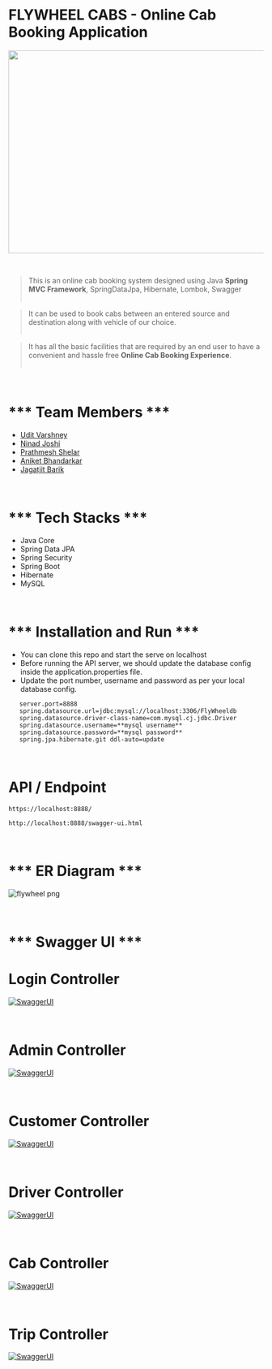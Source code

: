 # FLYWHEEL CABS - Online Cab Booking Application

<p align="center">
<img width="800" height="400" src="https://thumbs.dreamstime.com/b/taxi-online-service-calling-car-via-mobile-app-people-waiting-city-transport-gps-route-tracking-man-woman-use-gadget-map-238545411.jpg">
</p>
<br>

> This is an online cab booking system designed using Java **Spring MVC Framework**, SpringDataJpa, Hibernate, Lombok, Swagger<br><br>

> It can be used to book cabs between an entered source and destination along with vehicle of our choice.<br><br>

> It has all the basic facilities that are required by an end user to have a convenient and hassle free **Online Cab Booking Experience**. <br><br>

<br>

# *** Team Members ***

-   <a href="https://uditshetty.github.io/" target="_blank" rel="noopener noreferrer" > Udit Varshney </a>
-   <a href="https://ninadjoshi212.github.io/" target="_blank" rel="noopener noreferrer" > Ninad Joshi </a>
-   <a href="https://prathmeshs-0595.github.io/" target="_blank" rel="noopener noreferrer" > Prathmesh Shelar </a>
-   <a href="https://aniket427.github.io/" target="_blank" rel="noopener noreferrer" > Aniket Bhandarkar </a>
-   <a href="https://jagatjit15.github.io/" target="_blank" rel="noopener noreferrer" > Jagatjit Barik </a>

<br>

# *** Tech Stacks ***

-   Java Core
-   Spring Data JPA
-   Spring Security
-   Spring Boot
-   Hibernate
-   MySQL

<br>

# *** Installation and Run ***
-  You can clone this repo and start the serve on localhost
-   Before running the API server, we should update the database config inside the application.properties file.
-   Update the port number, username and password as per your local database config.
```
   server.port=8888
   spring.datasource.url=jdbc:mysql://localhost:3306/FlyWheeldb
   spring.datasource.driver-class-name=com.mysql.cj.jdbc.Driver
   spring.datasource.username=**mysql username**
   spring.datasource.password=**mysql password**
   spring.jpa.hibernate.git ddl-auto=update
```

<br>

# API / Endpoint

`https://localhost:8888/`

`http://localhost:8888/swagger-ui.html`

<br>

# *** ER Diagram ***
![flywheel png](https://user-images.githubusercontent.com/101566760/201507233-0651cce1-c423-4949-86b0-9d0b304a3b6d.png)

<br>

# *** Swagger UI ***
# Login Controller
[![SwaggerUI](https://github.com/Ninadjoshi212/fanatical-building-1351/blob/main/Assest/loginCntrl.jpg?raw=true)](https://github.com/Ninadjoshi212/fanatical-building-1351/blob/main/Assest/loginCntrl.jpg?raw=true)

<br>

# Admin Controller
[![SwaggerUI](https://github.com/Ninadjoshi212/fanatical-building-1351/blob/main/Assest/adminCntrl.jpg?raw=true)](https://github.com/Ninadjoshi212/fanatical-building-1351/blob/main/Assest/adminCntrl.jpg?raw=true)

<br>

# Customer Controller
[![SwaggerUI](https://github.com/Ninadjoshi212/fanatical-building-1351/blob/main/Assest/CustomerCntrl.jpg?raw=true)](https://github.com/Ninadjoshi212/fanatical-building-1351/blob/main/Assest/CustomerCntrl.jpg?raw=true)

<br>

# Driver Controller
[![SwaggerUI](https://github.com/Ninadjoshi212/fanatical-building-1351/blob/main/Assest/driverCntrl.jpg?raw=true)](https://github.com/Ninadjoshi212/fanatical-building-1351/blob/main/Assest/driverCntrl.jpg?raw=true)

<br>

# Cab Controller
[![SwaggerUI](https://github.com/Ninadjoshi212/fanatical-building-1351/blob/main/Assest/cabCntrl.jpg?raw=true)](https://github.com/Ninadjoshi212/fanatical-building-1351/blob/main/Assest/cabCntrl.jpg?raw=true)

<br>

# Trip Controller
[![SwaggerUI](https://github.com/Ninadjoshi212/fanatical-building-1351/blob/main/Assest/tripCntrl.jpg?raw=true)](https://github.com/Ninadjoshi212/fanatical-building-1351/blob/main/Assest/tripCntrl.jpg?raw=true)

<br>